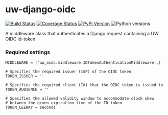# uw-django-oidc

[![Build Status](https://api.travis-ci.com/uw-it-aca/uw-django-oidc.svg?branch=master)](https://travis-ci.com/uw-it-aca/uw-django-oidc)
[![Coverage Status](https://coveralls.io/repos/github/uw-it-aca/uw-django-oidc/badge.svg?branch=master)](https://coveralls.io/github/uw-it-aca/uw-django-oidc?branch=master)
[![PyPi Version](https://img.shields.io/pypi/v/uw-django-oidc.svg)](https://pypi.python.org/pypi/uw-django-oidc)
![Python versions](https://img.shields.io/pypi/pyversions/uw-django-oidc.svg)


A middleware class that authenticates a Django request containing a UW OIDC id-token

### Required settings

```
MIDDLEWARE = ['uw_oidc.middleware.IDTokenAuthenticationMiddleware',]

# Specifies the required issuer (IdP) of the OIDC token
TOKEN_ISSUER = ''

# Specifies the required client (Id) that the OIDC token is issued to
TOKEN_AUDIENCE = ''

# Specifies the allowed validity window to accommodate clock skew
# between the given expiration time of the ID token
TOKEN_LEEWAY = seconds
```
